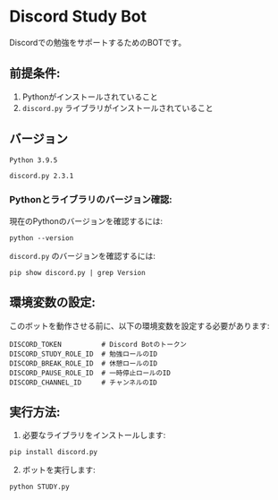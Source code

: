 # Discord Study Bot

Discordでの勉強をサポートするためのBOTです。

## 前提条件:

1. Pythonがインストールされていること
2. `discord.py` ライブラリがインストールされていること

## バージョン 
```
Python 3.9.5
```
```
discord.py 2.3.1
```

### Pythonとライブラリのバージョン確認:

現在のPythonのバージョンを確認するには:

```
python --version
```

`discord.py` のバージョンを確認するには:

```
pip show discord.py | grep Version
```

## 環境変数の設定:

このボットを動作させる前に、以下の環境変数を設定する必要があります:

```
DISCORD_TOKEN          # Discord Botのトークン
DISCORD_STUDY_ROLE_ID  # 勉強ロールのID
DISCORD_BREAK_ROLE_ID  # 休憩ロールのID
DISCORD_PAUSE_ROLE_ID  # 一時停止ロールのID
DISCORD_CHANNEL_ID     # チャンネルのID
```

## 実行方法:

1. 必要なライブラリをインストールします:

```
pip install discord.py
```

2. ボットを実行します:

```
python STUDY.py
```

